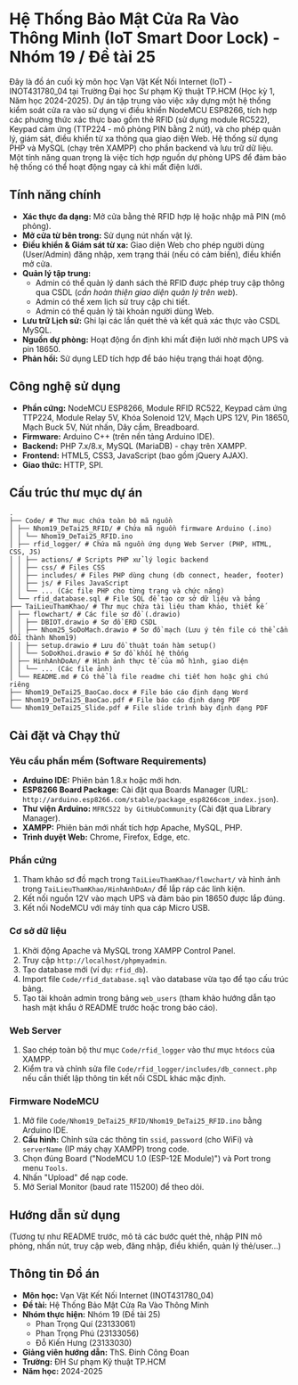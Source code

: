 # Hệ Thống Bảo Mật Cửa Ra Vào Thông Minh (IoT Smart Door Lock) - Nhóm 19 / Đề tài 25

Đây là đồ án cuối kỳ môn học Vạn Vật Kết Nối Internet (IoT) - INOT431780_04 tại Trường Đại học Sư phạm Kỹ thuật TP.HCM (Học kỳ 1, Năm học 2024-2025). Dự án tập trung vào việc xây dựng một hệ thống kiểm soát cửa ra vào sử dụng vi điều khiển NodeMCU ESP8266, tích hợp các phương thức xác thực bao gồm thẻ RFID (sử dụng module RC522), Keypad cảm ứng (TTP224 - mô phỏng PIN bằng 2 nút), và cho phép quản lý, giám sát, điều khiển từ xa thông qua giao diện Web. Hệ thống sử dụng PHP và MySQL (chạy trên XAMPP) cho phần backend và lưu trữ dữ liệu. Một tính năng quan trọng là việc tích hợp nguồn dự phòng UPS để đảm bảo hệ thống có thể hoạt động ngay cả khi mất điện lưới.

## Tính năng chính

*   **Xác thực đa dạng:** Mở cửa bằng thẻ RFID hợp lệ hoặc nhập mã PIN (mô phỏng).
*   **Mở cửa từ bên trong:** Sử dụng nút nhấn vật lý.
*   **Điều khiển & Giám sát từ xa:** Giao diện Web cho phép người dùng (User/Admin) đăng nhập, xem trạng thái (nếu có cảm biến), điều khiển mở cửa.
*   **Quản lý tập trung:**
    *   Admin có thể quản lý danh sách thẻ RFID được phép truy cập thông qua CSDL (*cần hoàn thiện giao diện quản lý trên web*).
    *   Admin có thể xem lịch sử truy cập chi tiết.
    *   Admin có thể quản lý tài khoản người dùng Web.
*   **Lưu trữ Lịch sử:** Ghi lại các lần quét thẻ và kết quả xác thực vào CSDL MySQL.
*   **Nguồn dự phòng:** Hoạt động ổn định khi mất điện lưới nhờ mạch UPS và pin 18650.
*   **Phản hồi:** Sử dụng LED tích hợp để báo hiệu trạng thái hoạt động.

## Công nghệ sử dụng

*   **Phần cứng:** NodeMCU ESP8266, Module RFID RC522, Keypad cảm ứng TTP224, Module Relay 5V, Khóa Solenoid 12V, Mạch UPS 12V, Pin 18650, Mạch Buck 5V, Nút nhấn, Dây cắm, Breadboard.
*   **Firmware:** Arduino C++ (trên nền tảng Arduino IDE).
*   **Backend:** PHP 7.x/8.x, MySQL (MariaDB) - chạy trên XAMPP.
*   **Frontend:** HTML5, CSS3, JavaScript (bao gồm jQuery AJAX).
*   **Giao thức:** HTTP, SPI.

## Cấu trúc thư mục dự án

```
.
├── Code/ # Thư mục chứa toàn bộ mã nguồn
│ ├── Nhom19_DeTai25_RFID/ # Chứa mã nguồn firmware Arduino (.ino)
│ │ └── Nhom19_DeTai25_RFID.ino
│ ├── rfid_logger/ # Chứa mã nguồn ứng dụng Web Server (PHP, HTML, CSS, JS)
│ │ ├── actions/ # Scripts PHP xử lý logic backend
│ │ ├── css/ # Files CSS
│ │ ├── includes/ # Files PHP dùng chung (db connect, header, footer)
│ │ ├── js/ # Files JavaScript
│ │ └── ... (Các file PHP cho từng trang và chức năng)
│ └── rfid_database.sql # File SQL để tạo cơ sở dữ liệu và bảng
├── TaiLieuThamKhao/ # Thư mục chứa tài liệu tham khảo, thiết kế
│ ├── flowchart/ # Các file sơ đồ (.drawio)
│ │ ├── DBIOT.drawio # Sơ đồ ERD CSDL
│ │ ├── Nhom25_SoDoMach.drawio # Sơ đồ mạch (Lưu ý tên file có thể cần đổi thành Nhom19)
│ │ ├── setup.drawio # Lưu đồ thuật toán hàm setup()
│ │ └── SoDoKhoi.drawio # Sơ đồ khối hệ thống
│ ├── HinhAnhDoAn/ # Hình ảnh thực tế của mô hình, giao diện
│ │ └── ... (Các file ảnh)
│ └── README.md # Có thể là file readme chi tiết hơn hoặc ghi chú riêng
├── Nhom19_DeTai25_BaoCao.docx # File báo cáo định dạng Word
├── Nhom19_DeTai25_BaoCao.pdf # File báo cáo định dạng PDF
└── Nhom19_DeTai25_Slide.pdf # File slide trình bày định dạng PDF
```
## Cài đặt và Chạy thử

### Yêu cầu phần mềm (Software Requirements)

*   **Arduino IDE:** Phiên bản 1.8.x hoặc mới hơn.
*   **ESP8266 Board Package:** Cài đặt qua Boards Manager (URL: `http://arduino.esp8266.com/stable/package_esp8266com_index.json`).
*   **Thư viện Arduino:** `MFRC522 by GitHubCommunity` (Cài đặt qua Library Manager).
*   **XAMPP:** Phiên bản mới nhất tích hợp Apache, MySQL, PHP.
*   **Trình duyệt Web:** Chrome, Firefox, Edge, etc.

### Phần cứng

1.  Tham khảo sơ đồ mạch trong `TaiLieuThamKhao/flowchart/` và hình ảnh trong `TaiLieuThamKhao/HinhAnhDoAn/` để lắp ráp các linh kiện.
2.  Kết nối nguồn 12V vào mạch UPS và đảm bảo pin 18650 được lắp đúng.
3.  Kết nối NodeMCU với máy tính qua cáp Micro USB.

### Cơ sở dữ liệu

1.  Khởi động Apache và MySQL trong XAMPP Control Panel.
2.  Truy cập `http://localhost/phpmyadmin`.
3.  Tạo database mới (ví dụ: `rfid_db`).
4.  Import file `Code/rfid_database.sql` vào database vừa tạo để tạo cấu trúc bảng.
5.  Tạo tài khoản admin trong bảng `web_users` (tham khảo hướng dẫn tạo hash mật khẩu ở README trước hoặc trong báo cáo).

### Web Server

1.  Sao chép toàn bộ thư mục `Code/rfid_logger` vào thư mục `htdocs` của XAMPP.
2.  Kiểm tra và chỉnh sửa file `Code/rfid_logger/includes/db_connect.php` nếu cần thiết lập thông tin kết nối CSDL khác mặc định.

### Firmware NodeMCU

1.  Mở file `Code/Nhom19_DeTai25_RFID/Nhom19_DeTai25_RFID.ino` bằng Arduino IDE.
2.  **Cấu hình:** Chỉnh sửa các thông tin `ssid`, `password` (cho WiFi) và `serverName` (IP máy chạy XAMPP) trong code.
3.  Chọn đúng Board ("NodeMCU 1.0 (ESP-12E Module)") và Port trong menu `Tools`.
4.  Nhấn "Upload" để nạp code.
5.  Mở Serial Monitor (baud rate 115200) để theo dõi.

## Hướng dẫn sử dụng

(Tương tự như README trước, mô tả các bước quét thẻ, nhập PIN mô phỏng, nhấn nút, truy cập web, đăng nhập, điều khiển, quản lý thẻ/user...)

## Thông tin Đồ án

*   **Môn học:** Vạn Vật Kết Nối Internet (INOT431780_04)
*   **Đề tài:** Hệ Thống Bảo Mật Cửa Ra Vào Thông Minh
*   **Nhóm thực hiện:** Nhóm 19 (Đề tài 25)
    *   Phan Trọng Quí (23133061)
    *   Phan Trọng Phú (23133056)
    *   Đỗ Kiến Hưng (23133030)
*   **Giảng viên hướng dẫn:** ThS. Đinh Công Đoan
*   **Trường:** ĐH Sư phạm Kỹ thuật TP.HCM
*   **Năm học:** 2024-2025
